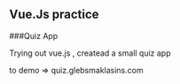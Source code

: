 ## Vue.Js practice

###Quiz App

Trying out vue.js , createad a small quiz app

to demo =>
quiz.glebsmaklasins.com
